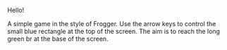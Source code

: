 Hello!

A simple game in the style of Frogger. Use the arrow keys to control the small blue rectangle at the top of the screen. 
The aim is to reach the long green br at the base of the screen.
